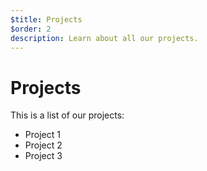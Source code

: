 ```yaml
---
$title: Projects
$order: 2
description: Learn about all our projects.
---
```

# Projects

This is a list of our projects:

- Project 1
- Project 2
- Project 3
